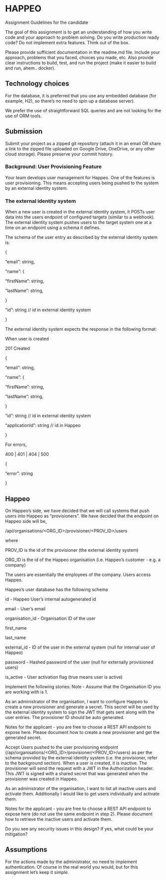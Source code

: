 # HAPPEO

Assignment
Guidelines for the candidate

The goal of this assignment is to get an understanding of how you write code and your approach to problem solving. Do you write production ready code? Do not implement extra features. Think out of the box.

Please provide sufficient documentation in the readme.md file. Include your approach, problems that you faced, choices you made, etc. Also provide clear instructions to build, test, and run the project (make it easier to build and run, ahem.. docker).

## Technology choices

For the database, it is preferred that you use any embedded database (for example, H2), so there’s no need to spin up a database server).

We prefer the use of straightforward SQL queries and are not looking for the use of ORM tools.

## Submission

Submit your project as a zipped git repository (attach it in an email OR share a link to the zipped file uploaded on Google Drive, OneDrive, or any other cloud storage). Please preserve your commit history.

### Background: User Provisioning Feature

Your team develops user management for Happeo. One of the features is user provisioning. This means accepting users being pushed to the system by an external identity system.

### The external identity system

When a new user is created in the external identity system, it POSTs user data into the users endpoint of configured targets (similar to a webhook). The external identity system pushes users to the target system one at a time on an endpoint using a schema it defines.

The schema of the user entry as described by the external identity system is:

{

“email”: string,

“name”: {

“firstName”: string,

“lastName”: string,

}

“id”: string // id in external identity system

}

The external identity system expects the response in the following format:

When user is created

201 Created

{

“email”: string,

“name”: {

“firstName”: string,

“lastName”: string,

}

“id”: string // id in external identity system

“applicationId”: string // id in Happeo

}

For errors,

400 | 401 | 404 | 500

{

“error”: string

}

## Happeo

On Happeo’s side, we have decided that we will call systems that push users into Happeo as “provisioners”. We have decided that the endpoint on Happeo side will be,

/api/organisations/<ORG_ID>/provisioner/<PROV_ID>/users

where

PROV_ID is the id of the provisioner (the external identity system)

ORG_ID is the id of the Happeo organisation (i.e. Happeo’s customer - e.g. a company)

The users are essentially the employees of the company. Users access Happeo.

Happeo’s user database has the following schema

id - Happeo User’s internal autogenerated id

email - User’s email

organisation_id - Organisation ID of the user

first_name

last_name

external_id - ID of the user in the external system (null for internal user of Happeo)

password - Hashed password of the user (null for externally provisioned users)

is_active - User activation flag (true means user is active)

Implement the following stories:
Note - Assume that the Organisation ID you are working with is 1.

As an administrator of the organisation, I want to configure Happeo to create a new provisioner and generate a secret. This secret will be used by the external identity system to sign the JWT that gets sent along with the user entries. The provisioner ID should be auto generated.

Notes for the applicant - you are free to choose a REST API endpoint to expose here. Please document how to create a new provisioner and get the generated secret.

Accept Users pushed to the user provisioning endpoint (/api/organisations/<ORG_ID>/provisioner/<PROV_ID>/users) as per the schema provided by the external identity system (i.e. the provisioner, refer to the background section). When a user is created, it is inactive. The provisioner will send the request with a JWT in the Authorization header. This JWT is signed with a shared secret that was generated when the provisioner was created in Happeo.

As an administrator of the organisation, I want to list all inactive users and activate them. Additionally I would like to get users individually and activate them.

Notes for the applicant - you are free to choose a REST API endpoint to expose here (do not use the same endpoint in step 2). Please document how to retrieve the inactive users and activate them.

Do you see any security issues in this design? If yes, what could be your mitigation?

## Assumptions

For the actions made by the administrator, no need to implement authentication. Of course in the real world you would, but for this assignment let’s keep it simple.
